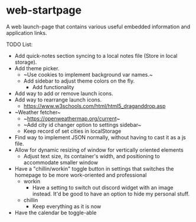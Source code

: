 # web-startpage
A web launch-page that contains various useful embedded information and application links.

TODO List:
- Add quick-notes section syncing to a local notes file (Store in local storage).
- Add theme picker.
    - ~Use cookies to implement background var names.~
    - Add sidebar to adjust theme colors on the fly.
        - Add functionality
- Add way to add or remove launch icons.
- Add way to rearrange launch icons.
    - https://www.w3schools.com/html/html5_draganddrop.asp
- ~Weather fetcher~
    - ~https://openweathermap.org/current~
    - ~Add city id changer option to settings sidebar~
    - Keep record of set cities in localStorage
- Find way to implement JSON normally, without having to cast it as a js file.
- Allow for dynamic resizing of window for vertically oriented elements
    - Adjust text size, its container's width, and positioning to accommodate smaller window
- Have a "chillin/workin" toggle button in settings that switches the homepage to be more work-oriented and professional
    - workin
        - Have a setting to switch out discord widget with an image instead. It'd be good to have an option to hide my personal stuff.
    - chillin
        - Keep everything as it is now
- Have the calendar be toggle-able

